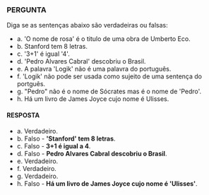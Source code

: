 ### PERGUNTA

Diga se as sentenças abaixo são verdadeiras ou falsas:

- a. 'O nome de rosa' é o titulo de uma obra de Umberto Eco.
- b. Stanford tem 8 letras.
- c. '3+1' é igual '4'.
- d. 'Pedro Alvares Cabral' descobriu o Brasil.
- e. A palavra 'Logik' não é uma palavra do português.
- f. 'Logik' não pode ser usada como sujeito de uma sentença do portguês.
- g. "Pedro" não é o nome de Sócrates mas é o nome de 'Pedro'.
- h. Há um livro de James Joyce cujo nome é Ulisses.

#### RESPOSTA

- a. Verdadeiro.
- b. Falso - **'Stanford' tem 8 letras**.
- c.  Falso - **3+1 é igual a 4**.
- d. Falso - **Pedro Alvares Cabral descobriu o Brasil**.
- e. Verdadeiro.
- f. Verdadeiro.
- g. Verdadeiro.
- h. Falso - **Há um livro de James Joyce cujo nome é 'Ulisses'**.
